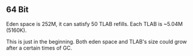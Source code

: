 ## 64 Bit 

Eden space is 252M, it can satisfy 50 TLAB refills. Each TLAB is ~5.04M (5160K).

This is just in the beginning. Both eden space and TLAB's size could grow after a certain times of GC.